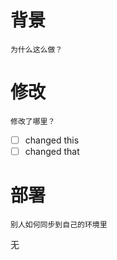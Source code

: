 # 背景

```
为什么这么做？
```

# 修改

``` 
修改了哪里？

```
- [ ] changed this
- [ ] changed that

# 部署

```
别人如何同步到自己的环境里
```

无
